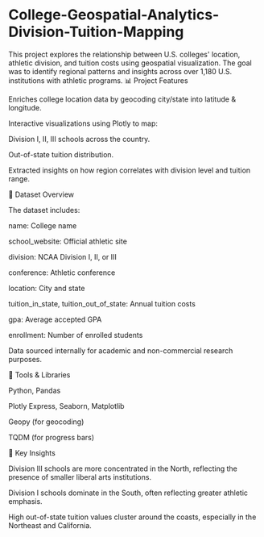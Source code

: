 # College-Geospatial-Analytics-Division-Tuition-Mapping
This project explores the relationship between U.S. colleges' location, athletic division, and tuition costs using geospatial visualization. The goal was to identify regional patterns and insights across over 1,180 U.S. institutions with athletic programs.
📊 Project Features

Enriches college location data by geocoding city/state into latitude & longitude.

Interactive visualizations using Plotly to map:

Division I, II, III schools across the country.

Out-of-state tuition distribution.

Extracted insights on how region correlates with division level and tuition range.

📁 Dataset Overview

The dataset includes:

name: College name

school_website: Official athletic site

division: NCAA Division I, II, or III

conference: Athletic conference

location: City and state

tuition_in_state, tuition_out_of_state: Annual tuition costs

gpa: Average accepted GPA

enrollment: Number of enrolled students

Data sourced internally for academic and non-commercial research purposes.

🔧 Tools & Libraries

Python, Pandas

Plotly Express, Seaborn, Matplotlib

Geopy (for geocoding)

TQDM (for progress bars)

📌 Key Insights

Division III schools are more concentrated in the North, reflecting the presence of smaller liberal arts institutions.

Division I schools dominate in the South, often reflecting greater athletic emphasis.

High out-of-state tuition values cluster around the coasts, especially in the Northeast and California.

